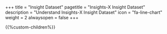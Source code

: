 +++
title = "Insight Dataset"
pagetitle = "Insights-X Insight Dataset"
description = "Understand Insights-X Insight Dataset"
icon = "fa-line-chart" 
weight = 2
alwaysopen = false
+++

{{%custom-children%}}
